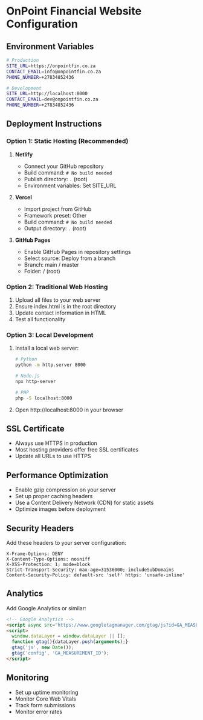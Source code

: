 # OnPoint Financial Website Configuration

## Environment Variables
```bash
# Production
SITE_URL=https://onpointfin.co.za
CONTACT_EMAIL=info@onpointfin.co.za
PHONE_NUMBER=+27834852436

# Development
SITE_URL=http://localhost:8000
CONTACT_EMAIL=dev@onpointfin.co.za
PHONE_NUMBER=+27834852436
```

## Deployment Instructions

### Option 1: Static Hosting (Recommended)
1. **Netlify**
   - Connect your GitHub repository
   - Build command: `# No build needed`
   - Publish directory: `.` (root)
   - Environment variables: Set SITE_URL

2. **Vercel**
   - Import project from GitHub
   - Framework preset: Other
   - Build command: `# No build needed`
   - Output directory: `.` (root)

3. **GitHub Pages**
   - Enable GitHub Pages in repository settings
   - Select source: Deploy from a branch
   - Branch: main / master
   - Folder: / (root)

### Option 2: Traditional Web Hosting
1. Upload all files to your web server
2. Ensure index.html is in the root directory
3. Update contact information in HTML
4. Test all functionality

### Option 3: Local Development
1. Install a local web server:
   ```bash
   # Python
   python -m http.server 8000
   
   # Node.js
   npx http-server
   
   # PHP
   php -S localhost:8000
   ```
2. Open http://localhost:8000 in your browser

## SSL Certificate
- Always use HTTPS in production
- Most hosting providers offer free SSL certificates
- Update all URLs to use HTTPS

## Performance Optimization
- Enable gzip compression on your server
- Set up proper caching headers
- Use a Content Delivery Network (CDN) for static assets
- Optimize images before deployment

## Security Headers
Add these headers to your server configuration:
```
X-Frame-Options: DENY
X-Content-Type-Options: nosniff
X-XSS-Protection: 1; mode=block
Strict-Transport-Security: max-age=31536000; includeSubDomains
Content-Security-Policy: default-src 'self' https: 'unsafe-inline'
```

## Analytics
Add Google Analytics or similar:
```html
<!-- Google Analytics -->
<script async src="https://www.googletagmanager.com/gtag/js?id=GA_MEASUREMENT_ID"></script>
<script>
  window.dataLayer = window.dataLayer || [];
  function gtag(){dataLayer.push(arguments);}
  gtag('js', new Date());
  gtag('config', 'GA_MEASUREMENT_ID');
</script>
```

## Monitoring
- Set up uptime monitoring
- Monitor Core Web Vitals
- Track form submissions
- Monitor error rates
